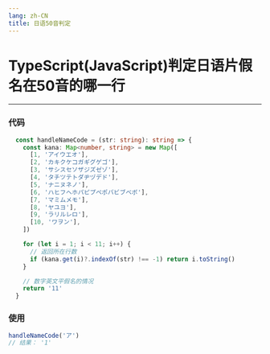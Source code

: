 ```yaml
---
lang: zh-CN
title: 日语50音判定
---
```


# TypeScript(JavaScript)判定日语片假名在50音的哪一行
---

### 代码

```typescript
  const handleNameCode = (str: string): string => {
    const kana: Map<number, string> = new Map([
      [1, 'アイウエオ'],
      [2, 'カキクケコガギグゲゴ'],
      [3, 'サシスセソザジズゼゾ'],
      [4, 'タチツテトダヂヅデド'],
      [5, 'ナニヌネノ'],
      [6, 'ハヒフヘホパピプペポバビブベボ'],
      [7, 'マミムメモ'],
      [8, 'ヤユヨ'],
      [9, 'ラリルレロ'],
      [10, 'ワヲン'],
    ])

    for (let i = 1; i < 11; i++) {
      // 返回所在行数
      if (kana.get(i)?.indexOf(str) !== -1) return i.toString()
    }

    // 数字英文平假名的情况
    return '11'
  }
```

### 使用

```typescript
handleNameCode('ア')
// 结果： '1'
```